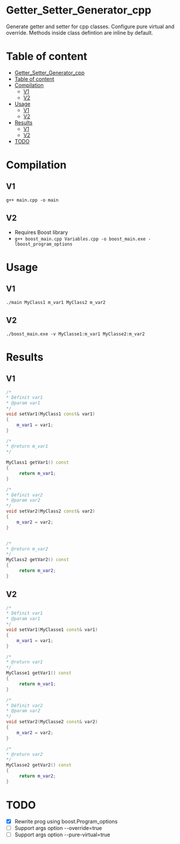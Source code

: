 # Getter_Setter_Generator_cpp
Generate getter and setter for cpp classes. Configure pure virtual and override. Methods inside class defintion are inline by default.

# Table of content
- [Getter\_Setter\_Generator\_cpp](#getter_setter_generator_cpp)
- [Table of content](#table-of-content)
- [Compilation](#compilation)
	- [V1](#v1)
	- [V2](#v2)
- [Usage](#usage)
	- [V1](#v1-1)
	- [V2](#v2-1)
- [Results](#results)
	- [V1](#v1-2)
	- [V2](#v2-2)
- [TODO](#todo)

# Compilation
## V1
```g++ main.cpp -o main```

## V2
- Requires Boost library
- ```g++ boost_main.cpp Variables.cpp -o boost_main.exe -lboost_program_options```

# Usage
## V1
```./main MyClass1 m_var1 MyClass2 m_var2```

## V2
```./boost_main.exe -v MyClasse1:m_var1 MyClasse2:m_var2```

# Results
## V1
```c++
/*
* Définit var1
* @param var1
*/
void setVar1(MyClass1 const& var1)
{
	m_var1 = var1;
}

/*
* @return m_var1
*/

MyClass1 getVar1() const
{
	 return m_var1;
}

/*
* Définit var2
* @param var2
*/
void setVar2(MyClass2 const& var2)
{
	m_var2 = var2;
}


/*
* @return m_var2
*/
MyClass2 getVar2() const
{
	 return m_var2;
}
```

## V2
```c++
/*
* Définit var1
* @param var1
*/
void setVar1(MyClasse1 const& var1)
{
	m_var1 = var1;
}

/*
* @return var1
*/
MyClasse1 getVar1() const
{
	 return m_var1;
}

/*
* Définit var2
* @param var2
*/
void setVar2(MyClasse2 const& var2)
{
	m_var2 = var2;
}

/*
* @return var2
*/
MyClasse2 getVar2() const
{
	 return m_var2;
}
```
# TODO
- [x] Rewrite prog using boost.Program_options
- [ ] Support args option --override=true
- [ ] Support args option --pure-virtual=true
